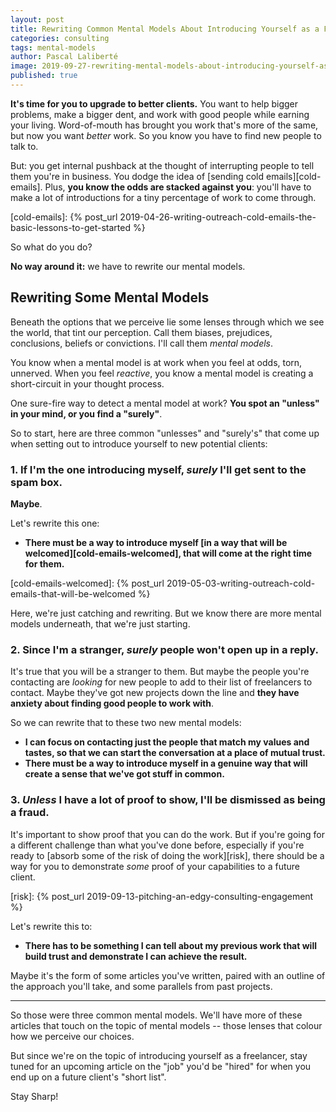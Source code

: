 ```yaml
---
layout: post
title: Rewriting Common Mental Models About Introducing Yourself as a Freelancer
categories: consulting
tags: mental-models
author: Pascal Laliberté
image: 2019-09-27-rewriting-mental-models-about-introducing-yourself-as-freelancer.jpg
published: true
---
```


**It's time for you to upgrade to better clients.** You want to help bigger problems, make a bigger dent, and work with good people while earning your living. Word-of-mouth has brought you work that's more of the same, but now you want _better_ work. So you know you have to find new people to talk to.

But: you get internal pushback at the thought of interrupting people to tell them you're in business. You dodge the idea of [sending cold emails][cold-emails]. Plus, **you know the odds are stacked against you**: you'll have to make a lot of introductions for a tiny percentage of work to come through.

[cold-emails]: {% post_url 2019-04-26-writing-outreach-cold-emails-the-basic-lessons-to-get-started %}

So what do you do?

**No way around it:** we have to rewrite our mental models.

## Rewriting Some Mental Models

Beneath the options that we perceive lie some lenses through which we see the world, that tint our perception. Call them biases, prejudices, conclusions, beliefs or convictions. I'll call them _mental models_.

You know when a mental model is at work when you feel at odds, torn, unnerved. When you feel _reactive_, you know a mental model is creating a short-circuit in your thought process.

One sure-fire way to detect a mental model at work? **You spot an "unless" in your mind, or you find a "surely"**.

So to start, here are three common "unlesses" and "surely's" that come up when setting out to introduce yourself to new potential clients:

### 1. If I'm the one introducing myself, _surely_ I'll get sent to the spam box.

**Maybe**.

Let's rewrite this one:

* **There must be a way to introduce myself [in a way that will be welcomed][cold-emails-welcomed], that will come at the right time for them.** 

[cold-emails-welcomed]: {% post_url 2019-05-03-writing-outreach-cold-emails-that-will-be-welcomed %}

Here, we're just catching and rewriting. But we know there are more mental models underneath, that we're just starting.

### 2. Since I'm a stranger, _surely_ people won't open up in a reply.

It's true that you will be a stranger to them. But maybe the people you're contacting are _looking_ for new people to add to their list of freelancers to contact. Maybe they've got new projects down the line and **they have anxiety about finding good people to work with**.

So we can rewrite that to these two new mental models:  

* **I can focus on contacting just the people that match my values and tastes, so that we can start the conversation at a place of mutual trust.**  
* **There must be a way to introduce myself in a genuine way that will create a sense that we've got stuff in common.**

### 3. _Unless_ I have a lot of proof to show, I'll be dismissed as being a fraud.

It's important to show proof that you can do the work. But if you're going for a different challenge than what you've done before, especially if you're ready to [absorb some of the risk of doing the work][risk], there should be a way for you to demonstrate _some_ proof of your capabilities to a future client.

[risk]: {% post_url 2019-09-13-pitching-an-edgy-consulting-engagement %}

Let's rewrite this to:

* **There has to be something I can tell about my previous work that will build trust and demonstrate I can achieve the result.**

Maybe it's the form of some articles you've written, paired with an outline of the approach you'll take, and some parallels from past projects.

---

So those were three common mental models. We'll have more of these articles that touch on the topic of mental models -- those lenses that colour how we perceive our choices.

But since we're on the topic of introducing yourself as a freelancer, stay tuned for an upcoming article on the "job" you'd be "hired" for when you end up on a future client's "short list".

Stay Sharp!
